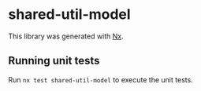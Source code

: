# shared-util-model

This library was generated with [Nx](https://nx.dev).

## Running unit tests

Run `nx test shared-util-model` to execute the unit tests.
